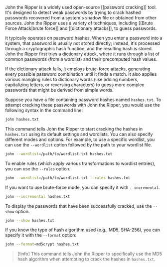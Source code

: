 John the Ripper is a widely used open-source [[password cracking]] tool. It's designed to detect weak passwords by trying to crack hashed passwords recovered from a system's shadow file or obtained from other sources. John the Ripper uses a variety of techniques, including [[Brute Force Attack|brute force]] and [[dictionary attacks]], to guess passwords.

It typically operates on password hashes. When you enter a password into a system, that password is usually not stored directly; instead, it's processed through a cryptographic hash function, and the resulting hash is stored. John the Ripper first tries a dictionary attack, where it runs through a list of common passwords (from a wordlist) and their precomputed hash values.

If the dictionary attack fails, it employs brute-force attacks, generating every possible password combination until it finds a match. It also applies various mangling rules to dictionary words (like adding numbers, capitalizing letters, or reversing characters) to guess more complex passwords that might be derived from simple words.

Suppose you have a file containing password hashes named `hashes.txt`. To attempt cracking these passwords with John the Ripper, you would use the following syntax in the command line:

```bash
john hashes.txt
```

This command tells John the Ripper to start cracking the hashes in `hashes.txt` using its default settings and wordlists. You can also specify different modes and options. For example, to use a specific wordlist, you can use the `--wordlist` option followed by the path to your wordlist file.

```bash
john --wordlist=/path/to/wordlist.txt hashes.txt
```

To enable rules (which apply various transformations to wordlist entries), you can use the `--rules` option.

```bash
john --wordlist=/path/to/wordlist.txt --rules hashes.txt
```

If you want to use brute-force mode, you can specify it with `--incremental`.

```bash
john --incremental hashes.txt
```

To display the passwords that have been successfully cracked, use the `--show` option.

```bash
john --show hashes.txt
```

If you know the type of hash algorithm used (e.g., MD5, SHA-256), you can specify it with the `--format` option:

```bash
john --format=md5crypt hashes.txt
```

>[!info]
>This command tells John the Ripper to specifically use the MD5 hash algorithm when attempting to crack the hashes in `hashes.txt`.